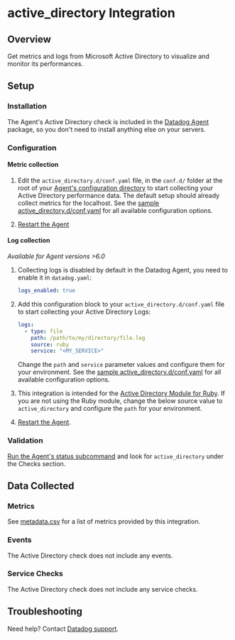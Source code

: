# active_directory Integration

## Overview

Get metrics and logs from Microsoft Active Directory to visualize and monitor its performances.

## Setup

### Installation

The Agent's Active Directory check is included in the [Datadog Agent][1] package, so you don't need to install anything else on your servers.

### Configuration

#### Metric collection

1. Edit the `active_directory.d/conf.yaml` file, in the `conf.d/` folder at the root of your [Agent's configuration directory][2] to start collecting your Active Directory performance data. The default setup should already collect metrics for the localhost. See the [sample active_directory.d/conf.yaml][3] for all available configuration options.

2. [Restart the Agent][4]

#### Log collection

_Available for Agent versions >6.0_

1. Collecting logs is disabled by default in the Datadog Agent, you need to enable it in `datadog.yaml`:

   ```yaml
   logs_enabled: true
   ```

2. Add this configuration block to your `active_directory.d/conf.yaml` file to start collecting your Active Directory Logs:

   ```yaml
   logs:
     - type: file
       path: /path/to/my/directory/file.log
       source: ruby
       service: "<MY_SERVICE>"
   ```

   Change the `path` and `service` parameter values and configure them for your environment.
   See the [sample active_directory.d/conf.yaml][3] for all available configuration options.

3. This integration is intended for the [Active Directory Module for Ruby][5]. If you are not using the Ruby module, change the below source value to `active_directory` and configure the `path` for your environment.

4. [Restart the Agent][4].

### Validation

[Run the Agent's status subcommand][6] and look for `active_directory` under the Checks section.

## Data Collected

### Metrics

See [metadata.csv][7] for a list of metrics provided by this integration.

### Events

The Active Directory check does not include any events.

### Service Checks

The Active Directory check does not include any service checks.

## Troubleshooting

Need help? Contact [Datadog support][8].

[1]: https://app.datadoghq.com/account/settings#agent
[2]: https://docs.datadoghq.com/agent/guide/agent-configuration-files/#agent-configuration-directory
[3]: https://github.com/DataDog/integrations-core/blob/master/active_directory/datadog_checks/active_directory/data/conf.yaml.example
[4]: https://docs.datadoghq.com/agent/guide/agent-commands/#start-stop-and-restart-the-agent
[5]: https://www.rubydoc.info/gems/activedirectory/0.9.3
[6]: https://docs.datadoghq.com/agent/guide/agent-commands/#agent-status-and-information
[7]: https://github.com/DataDog/integrations-core/blob/master/active_directory/metadata.csv
[8]: https://docs.datadoghq.com/help/
